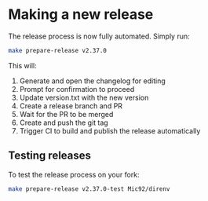 # Making a new release

The release process is now fully automated. Simply run:

```bash
make prepare-release v2.37.0
```

This will:
1. Generate and open the changelog for editing
2. Prompt for confirmation to proceed
3. Update version.txt with the new version
4. Create a release branch and PR
5. Wait for the PR to be merged
6. Create and push the git tag
7. Trigger CI to build and publish the release automatically

## Testing releases

To test the release process on your fork:

```bash
make prepare-release v2.37.0-test Mic92/direnv
```
